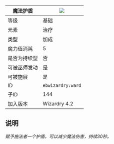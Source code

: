| 魔法护盾 |![](https://github.com/Electroblob77/Wizardry/blob/1.12.2/src/main/resources/assets/ebwizardry/textures/spells/ward.png)|
|---|---|
| 等级 | 基础 |
| 元素 | 治疗 |
| 类型 | 加成 |
| 魔力值消耗 | 5 |
| 是否为持续型	 | 否 |
| 可被巫师发动 | 是 |
| 可被施展 | 是 |
| ID | `ebwizardry:ward` |
| 子ID | 144 |
| 加入版本 | Wizardry 4.2 |
## 说明
_赋予施法者一个护盾，可以减少魔法伤害，持续30秒。_

